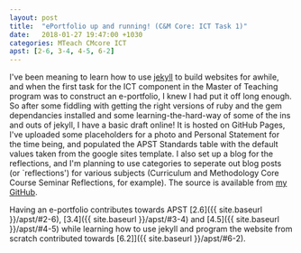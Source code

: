 ```yaml
---
layout: post
title:  "ePortfolio up and running! (C&M Core: ICT Task 1)"
date:   2018-01-27 19:47:00 +1030
categories: MTeach CMcore ICT
apst: [2-6, 3-4, 4-5, 6-2]
---
```


I've been meaning to learn how to use [jekyll](https://jekyllrb.com/) to build websites for awhile, and when the first task for the ICT component in the Master of Teaching program was to construct an e-portfolio, I knew I had put it off long enough. So after some fiddling with getting the right versions of ruby and the gem dependancies installed and some learning-the-hard-way of some of the ins and outs of jekyll, I have a basic draft online! It is hosted on GitHub Pages, I've uploaded some placeholders for a photo and Personal Statement for the time being, and populated the APST Standards table with the default values taken from the google sites template. I also set up a blog for the reflections, and I'm planning to use categories to seperate out blog posts (or `reflections') for various subjects (Curriculum and Methodology Core Course Seminar Reflections, for example). The source is available from [my GitHub](https://github.com/Armadilloa16/eportfolio).


Having an e-portfolio contributes towards APST [2.6]({{ site.baseurl }}/apst/#2-6), [3.4]({{ site.baseurl }}/apst/#3-4) and [4.5]({{ site.baseurl }}/apst/#4-5) while learning how to use jekyll and program the website from scratch contributed towards [6.2]]({{ site.baseurl }}/apst/#6-2).




